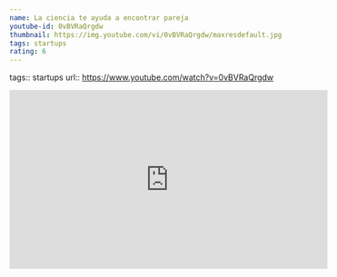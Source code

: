 ```yaml
---
name: La ciencia te ayuda a encontrar pareja
youtube-id: 0vBVRaQrgdw
thumbnail: https://img.youtube.com/vi/0vBVRaQrgdw/maxresdefault.jpg
tags: startups
rating: 6
---
```

tags:: startups
url:: https://www.youtube.com/watch?v=0vBVRaQrgdw

<iframe width='560' height='315' src='https://www.youtube.com/embed/0vBVRaQrgdw' title='YouTube video player' frameborder='0' allow='accelerometer; autoplay; clipboard-write; encrypted-media; gyroscope; picture-in-picture; web-share' allowfullscreen></iframe>


